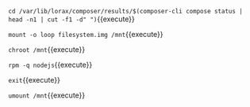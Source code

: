 
`cd /var/lib/lorax/composer/results/$(composer-cli compose status | head -n1 | cut -f1 -d" ")`{{execute}}

`mount -o loop filesystem.img /mnt`{{execute}}

`chroot /mnt`{{execute}}

`rpm -q nodejs`{{execute}}

`exit`{{execute}}

`umount /mnt`{{execute}}

